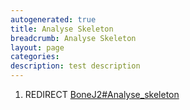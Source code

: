 ```yaml
---
autogenerated: true
title: Analyse Skeleton
breadcrumb: Analyse Skeleton
layout: page
categories: 
description: test description
---
```


1.  REDIRECT [BoneJ2\#Analyse\_skeleton](BoneJ2#Analyse_skeleton)
